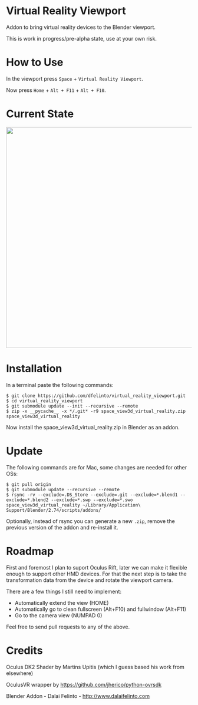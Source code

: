# Virtual Reality Viewport
Addon to bring virtual reality devices to the Blender viewport.

This is work in progress/pre-alpha state, use at your own risk.

How to Use
==========

In the viewport press ``Space`` + ``Virtual Reality Viewport``.

Now press ``Home`` + ``Alt + F11`` + ``Alt + F10``.

Current State
=============
<img src="https://pbs.twimg.com/media/CCm5C85WYAAy2jL.jpg:large" width="600" />

Installation
============
In a terminal paste the following commands:
```
$ git clone https://github.com/dfelinto/virtual_reality_viewport.git
$ cd virtual_reality_viewport
$ git submodule update --init --recursive --remote
$ zip -x __pycache__ -x */.git* -r9 space_view3d_virtual_reality.zip space_view3d_virtual_reality
```

Now install the space_view3d_virtual_reality.zip in Blender as an addon.

Update
======
The following commands are for Mac, some changes are needed for other OSs:

```
$ git pull origin
$ git submodule update --recursive --remote
$ rsync -rv --exclude=.DS_Store --exclude=.git --exclude=*.blend1 --exclude=*.blend2 --exclude=*.swp --exclude=*.swo space_view3d_virtual_reality ~/Library/Application\ Support/Blender/2.74/scripts/addons/
```

Optionally, instead of rsync you can generate a new ``.zip``, remove the previous version of the addon and re-install it.

Roadmap
=======
First and foremost I plan to suport Oculus Rift, later we can make it flexible enough to support other HMD devices.
For that the next step is to take the transformation data from the device and rotate the viewport camera.

There are a few things I still need to implement:
* Automatically extend the view (HOME)
* Automatically go to clean fullscreen (Alt+F10) and fullwindow (Alt+F11)
* Go to the camera view (NUMPAD 0)

Feel free to send pull requests to any of the above.

Credits
=======
Oculus DK2 Shader by Martins Upitis (which I guess based his work from elsewhere)

OculusVR wrapper by https://github.com/jherico/python-ovrsdk

Blender Addon - Dalai Felinto - http://www.dalaifelinto.com

